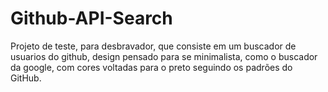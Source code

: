 # Github-API-Search

Projeto de teste, para desbravador, que consiste em um buscador de usuarios do github, design pensado para se minimalista, como o buscador da google, com cores voltadas para o preto seguindo os padrões do GitHub.

